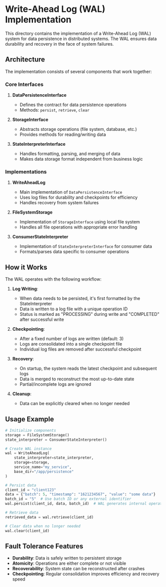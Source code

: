 # Write-Ahead Log (WAL) Implementation

This directory contains the implementation of a Write-Ahead Log (WAL) system for data persistence in distributed systems. The WAL ensures data durability and recovery in the face of system failures.

## Architecture

The implementation consists of several components that work together:

### Core Interfaces

1. **DataPersistenceInterface**

   - Defines the contract for data persistence operations
   - Methods: `persist`, `retrieve`, `clear`

2. **StorageInterface**

   - Abstracts storage operations (file system, database, etc.)
   - Provides methods for reading/writing data

3. **StateInterpreterInterface**
   - Handles formatting, parsing, and merging of data
   - Makes data storage format independent from business logic

### Implementations

1. **WriteAheadLog**

   - Main implementation of `DataPersistenceInterface`
   - Uses log files for durability and checkpoints for efficiency
   - Handles recovery from system failures

2. **FileSystemStorage**

   - Implementation of `StorageInterface` using local file system
   - Handles all file operations with appropriate error handling

3. **ConsumerStateInterpreter**
   - Implementation of `StateInterpreterInterface` for consumer data
   - Formats/parses data specific to consumer operations

## How it Works

The WAL operates with the following workflow:

1. **Log Writing**:

   - When data needs to be persisted, it's first formatted by the StateInterpreter
   - Data is written to a log file with a unique operation ID
   - Status is marked as "PROCESSING" during write and "COMPLETED" after successful write

2. **Checkpointing**:

   - After a fixed number of logs are written (default: 3)
   - Logs are consolidated into a single checkpoint file
   - Individual log files are removed after successful checkpoint

3. **Recovery**:

   - On startup, the system reads the latest checkpoint and subsequent logs
   - Data is merged to reconstruct the most up-to-date state
   - Partial/incomplete logs are ignored

4. **Cleanup**:
   - Data can be explicitly cleared when no longer needed

## Usage Example

```python
# Initialize components
storage = FileSystemStorage()
state_interpreter = ConsumerStateInterpreter()

# Create WAL instance
wal = WriteAheadLog(
    state_interpreter=state_interpreter,
    storage=storage,
    service_name="my_service",
    base_dir="/app/persistence"
)

# Persist data
client_id = "client123"
data = {"batch": 5, "timestamp": "1621234567", "value": "some data"}
batch_id = "5"  # Use batch ID or any external identifier
wal.persist(client_id, data, batch_id)  # WAL generates internal operation IDs

# Retrieve data
retrieved_data = wal.retrieve(client_id)

# Clear data when no longer needed
wal.clear(client_id)
```

## Fault Tolerance Features

- **Durability**: Data is safely written to persistent storage
- **Atomicity**: Operations are either complete or not visible
- **Recoverability**: System state can be reconstructed after crashes
- **Checkpointing**: Regular consolidation improves efficiency and recovery speed
